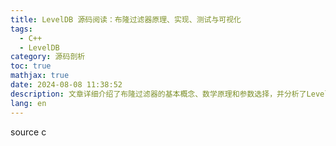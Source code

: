 ```yaml
---
title: LevelDB 源码阅读：布隆过滤器原理、实现、测试与可视化
tags:
  - C++
  - LevelDB
category: 源码剖析
toc: true
mathjax: true
date: 2024-08-08 11:38:52
description: 文章详细介绍了布隆过滤器的基本概念、数学原理和参数选择，并分析了LevelDB源码中的具体实现，包括哈希函数选择、过滤器创建和查询过程。同时展示了LevelDB的布隆过滤器测试用例，验证其正确性和性能。文章还提供了布隆过滤器的可视化演示，帮助读者直观理解其工作原理。
lang: en
---
```




source c